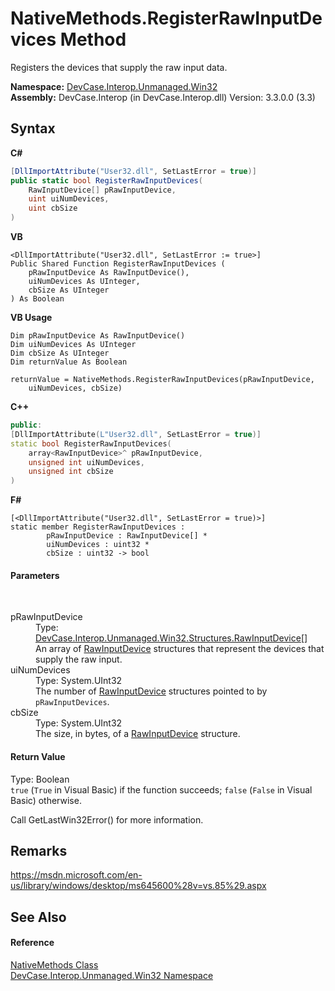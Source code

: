 # NativeMethods.RegisterRawInputDevices Method 
 

Registers the devices that supply the raw input data.

**Namespace:**&nbsp;<a href="N_DevCase_Interop_Unmanaged_Win32">DevCase.Interop.Unmanaged.Win32</a><br />**Assembly:**&nbsp;DevCase.Interop (in DevCase.Interop.dll) Version: 3.3.0.0 (3.3)

## Syntax

**C#**<br />
``` C#
[DllImportAttribute("User32.dll", SetLastError = true)]
public static bool RegisterRawInputDevices(
	RawInputDevice[] pRawInputDevice,
	uint uiNumDevices,
	uint cbSize
)
```

**VB**<br />
``` VB
<DllImportAttribute("User32.dll", SetLastError := true>]
Public Shared Function RegisterRawInputDevices ( 
	pRawInputDevice As RawInputDevice(),
	uiNumDevices As UInteger,
	cbSize As UInteger
) As Boolean
```

**VB Usage**<br />
``` VB Usage
Dim pRawInputDevice As RawInputDevice()
Dim uiNumDevices As UInteger
Dim cbSize As UInteger
Dim returnValue As Boolean

returnValue = NativeMethods.RegisterRawInputDevices(pRawInputDevice, 
	uiNumDevices, cbSize)
```

**C++**<br />
``` C++
public:
[DllImportAttribute(L"User32.dll", SetLastError = true)]
static bool RegisterRawInputDevices(
	array<RawInputDevice>^ pRawInputDevice, 
	unsigned int uiNumDevices, 
	unsigned int cbSize
)
```

**F#**<br />
``` F#
[<DllImportAttribute("User32.dll", SetLastError = true)>]
static member RegisterRawInputDevices : 
        pRawInputDevice : RawInputDevice[] * 
        uiNumDevices : uint32 * 
        cbSize : uint32 -> bool 

```


#### Parameters
&nbsp;<dl><dt>pRawInputDevice</dt><dd>Type: <a href="T_DevCase_Interop_Unmanaged_Win32_Structures_RawInputDevice">DevCase.Interop.Unmanaged.Win32.Structures.RawInputDevice</a>[]<br />An array of <a href="T_DevCase_Interop_Unmanaged_Win32_Structures_RawInputDevice">RawInputDevice</a> structures that represent the devices that supply the raw input.</dd><dt>uiNumDevices</dt><dd>Type: System.UInt32<br />The number of <a href="T_DevCase_Interop_Unmanaged_Win32_Structures_RawInputDevice">RawInputDevice</a> structures pointed to by `pRawInputDevices`.</dd><dt>cbSize</dt><dd>Type: System.UInt32<br />The size, in bytes, of a <a href="T_DevCase_Interop_Unmanaged_Win32_Structures_RawInputDevice">RawInputDevice</a> structure.</dd></dl>

#### Return Value
Type: Boolean<br />`true` (`True` in Visual Basic) if the function succeeds; `false` (`False` in Visual Basic) otherwise. 

 Call GetLastWin32Error() for more information.

## Remarks
<a href="https://msdn.microsoft.com/en-us/library/windows/desktop/ms645600%28v=vs.85%29.aspx" target="_blank">https://msdn.microsoft.com/en-us/library/windows/desktop/ms645600%28v=vs.85%29.aspx</a>

## See Also


#### Reference
<a href="T_DevCase_Interop_Unmanaged_Win32_NativeMethods">NativeMethods Class</a><br /><a href="N_DevCase_Interop_Unmanaged_Win32">DevCase.Interop.Unmanaged.Win32 Namespace</a><br />